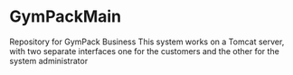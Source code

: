 # GymPackMain
Repository for GymPack Business
This system works on a Tomcat server, with two separate interfaces one for the customers and the other for the system administrator
